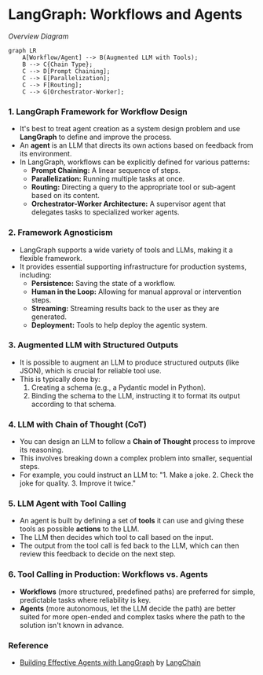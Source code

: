 # LangGraph: Workflows and Agents

_Overview Diagram_

```mermaid
graph LR
    A[Workflow/Agent] --> B(Augmented LLM with Tools);
    B --> C{Chain Type};
    C --> D[Prompt Chaining];
    C --> E[Parallelization];
    C --> F[Routing];
    C --> G[Orchestrator-Worker];
```

### 1. LangGraph Framework for Workflow Design

- It's best to treat agent creation as a system design problem and use **LangGraph** to define and improve the process.
- An **agent** is an LLM that directs its own actions based on feedback from its environment.
- In LangGraph, workflows can be explicitly defined for various patterns:
  - **Prompt Chaining:** A linear sequence of steps.
  - **Parallelization:** Running multiple tasks at once.
  - **Routing:** Directing a query to the appropriate tool or sub-agent based on its content.
  - **Orchestrator-Worker Architecture:** A supervisor agent that delegates tasks to specialized worker agents.

### 2. Framework Agnosticism

- LangGraph supports a wide variety of tools and LLMs, making it a flexible framework.
- It provides essential supporting infrastructure for production systems, including:
  - **Persistence:** Saving the state of a workflow.
  - **Human in the Loop:** Allowing for manual approval or intervention steps.
  - **Streaming:** Streaming results back to the user as they are generated.
  - **Deployment:** Tools to help deploy the agentic system.

### 3. Augmented LLM with Structured Outputs

- It is possible to augment an LLM to produce structured outputs (like JSON), which is crucial for reliable tool use.
- This is typically done by:
  1.  Creating a schema (e.g., a Pydantic model in Python).
  2.  Binding the schema to the LLM, instructing it to format its output according to that schema.

### 4. LLM with Chain of Thought (CoT)

- You can design an LLM to follow a **Chain of Thought** process to improve its reasoning.
- This involves breaking down a complex problem into smaller, sequential steps.
- For example, you could instruct an LLM to: "1. Make a joke. 2. Check the joke for quality. 3. Improve it twice."

### 5. LLM Agent with Tool Calling

- An agent is built by defining a set of **tools** it can use and giving these tools as possible **actions** to the LLM.
- The LLM then decides which tool to call based on the input.
- The output from the tool call is fed back to the LLM, which can then review this feedback to decide on the next step.

### 6. Tool Calling in Production: Workflows vs. Agents

- **Workflows** (more structured, predefined paths) are preferred for simple, predictable tasks where reliability is key.
- **Agents** (more autonomous, let the LLM decide the path) are better suited for more open-ended and complex tasks where the path to the solution isn't known in advance.

### Reference

- [Building Effective Agents with LangGraph](https://www.youtube.com/watch?v=aHCDrAbH_go) by [LangChain](https://www.youtube.com/@LangChain)
